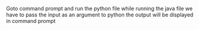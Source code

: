 Goto command prompt and run the python file
while running the java file we have to pass the input as an argument to python
the output will be displayed in command prompt
